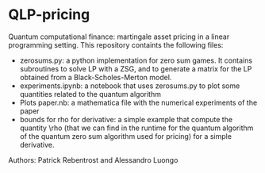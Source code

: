 # QLP-pricing
Quantum computational finance: martingale asset pricing in a linear programming setting. This repository containts the following files:

- zerosums.py: a python implementation for zero sum games. It contains subroutines to solve LP with a ZSG, and to generate a matrix for the LP obtained from a Black-Scholes-Merton model. 
- experiments.ipynb: a notebook that uses zerosums.py to plot some quantities related to the quantum algorithm
- Plots paper.nb: a mathematica file with the numerical experiments of the paper
- bounds for rho for derivative: a simple example that compute the quantity \rho (that we can find in the runtime for the quantum algorithm of the quantum zero sum algorithm used for pricing) for a simple derivative.



Authors:
Patrick Rebentrost and Alessandro Luongo
